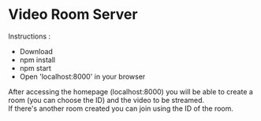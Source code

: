 # Video Room Server

Instructions : 
- Download
- npm install
- npm start
- Open 'localhost:8000' in your browser

After accessing the homepage (localhost:8000) you will be able to create a room (you can choose the ID) and the video to be streamed. <br>
If there's another room created you can join using the ID of the room.
